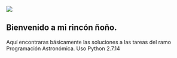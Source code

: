 ![](http://astrometrico.es/wp-content/uploads/2017/01/eso1705a_banner.jpg)
## Bienvenido a mi rincón ñoño. 
Aquí encontraras básicamente las soluciones a las tareas del ramo Programación Astronómica.
Uso Python 2.7.14
